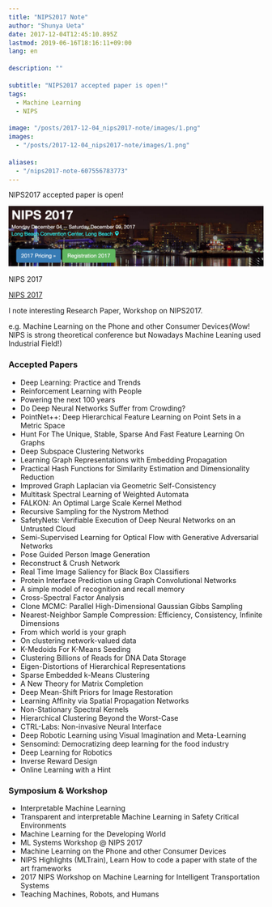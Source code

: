 ```yaml
---
title: "NIPS2017 Note"
author: "Shunya Ueta"
date: 2017-12-04T12:45:10.895Z
lastmod: 2019-06-16T18:16:11+09:00
lang: en

description: ""

subtitle: "NIPS2017 accepted paper is open!"
tags:
  - Machine Learning
  - NIPS

image: "/posts/2017-12-04_nips2017-note/images/1.png"
images:
  - "/posts/2017-12-04_nips2017-note/images/1.png"

aliases:
  - "/nips2017-note-607556783773"
---
```


NIPS2017 accepted paper is open!

![image](/posts/2017-12-04_nips2017-note/images/1.png)

NIPS 2017

[NIPS 2017](https://nips.cc/Conferences/2017/Schedule)

I note interesting Research Paper, Workshop on NIPS2017.

e.g. Machine Learning on the Phone and other Consumer Devices(Wow! NIPS is strong theoretical conference but Nowadays Machine Leaning used Industrial Field!)

### Accepted Papers

- Deep Learning: Practice and Trends
- Reinforcement Learning with People
- Powering the next 100 years
- Do Deep Neural Networks Suffer from Crowding?
- PointNet++: Deep Hierarchical Feature Learning on Point Sets in a Metric Space
- Hunt For The Unique, Stable, Sparse And Fast Feature Learning On Graphs
- Deep Subspace Clustering Networks
- Learning Graph Representations with Embedding Propagation
- Practical Hash Functions for Similarity Estimation and Dimensionality Reduction
- Improved Graph Laplacian via Geometric Self-Consistency
- Multitask Spectral Learning of Weighted Automata
- FALKON: An Optimal Large Scale Kernel Method
- Recursive Sampling for the Nystrom Method
- SafetyNets: Verifiable Execution of Deep Neural Networks on an Untrusted Cloud
- Semi-Supervised Learning for Optical Flow with Generative Adversarial Networks
- Pose Guided Person Image Generation
- Reconstruct &amp; Crush Network
- Real Time Image Saliency for Black Box Classifiers
- Protein Interface Prediction using Graph Convolutional Networks
- A simple model of recognition and recall memory
- Cross-Spectral Factor Analysis
- Clone MCMC: Parallel High-Dimensional Gaussian Gibbs Sampling
- Nearest-Neighbor Sample Compression: Efficiency, Consistency, Infinite Dimensions
- From which world is your graph
- On clustering network-valued data
- K-Medoids For K-Means Seeding
- Clustering Billions of Reads for DNA Data Storage
- Eigen-Distortions of Hierarchical Representations
- Sparse Embedded k-Means Clustering
- A New Theory for Matrix Completion
- Deep Mean-Shift Priors for Image Restoration
- Learning Affinity via Spatial Propagation Networks
- Non-Stationary Spectral Kernels
- Hierarchical Clustering Beyond the Worst-Case
- CTRL-Labs: Non-invasive Neural Interface
- Deep Robotic Learning using Visual Imagination and Meta-Learning
- Sensomind: Democratizing deep learning for the food industry
- Deep Learning for Robotics
- Inverse Reward Design
- Online Learning with a Hint

### Symposium &amp; Workshop

- Interpretable Machine Learning
- Transparent and interpretable Machine Learning in Safety Critical Environments
- Machine Learning for the Developing World
- ML Systems Workshop @ NIPS 2017
- Machine Learning on the Phone and other Consumer Devices
- NIPS Highlights (MLTrain), Learn How to code a paper with state of the art frameworks
- 2017 NIPS Workshop on Machine Learning for Intelligent Transportation Systems
- Teaching Machines, Robots, and Humans
